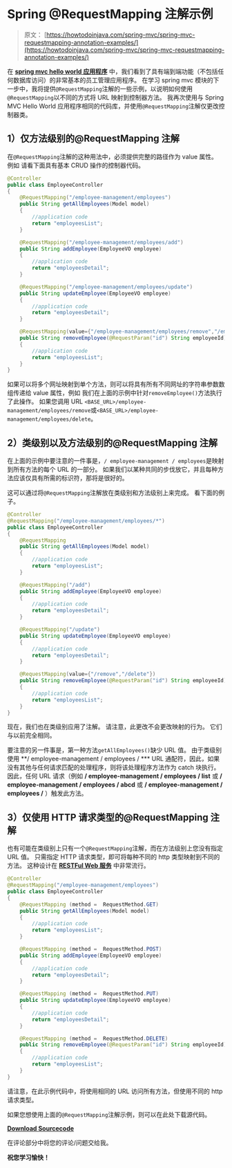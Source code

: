 # Spring @RequestMapping 注解示例

> 原文： [https://howtodoinjava.com/spring-mvc/spring-mvc-requestmapping-annotation-examples/](https://howtodoinjava.com/spring-mvc/spring-mvc-requestmapping-annotation-examples/)

在 [**spring mvc hello world 应用程序**](//howtodoinjava.com/spring/spring-mvc/spring-mvc-hello-world-example/) 中，我们看到了具有端到端功能（不包括任何数据库访问）的非常基本的员工管理应用程序。 在学习 spring mvc 模块的下一步中，我将提供`@RequestMapping`注解的一些示例，以说明如何使用`@RequestMapping`以不同的方式将 URL 映射到控制器方法。 我再次使用与 Spring MVC Hello World 应用程序相同的代码库，并使用`@RequestMapping`注解仅更改控制器类。

## 1）仅方法级别的@RequestMapping 注解

在`@RequestMapping`注解的这种用法中，必须提供完整的路径作为 value 属性。 例如 请看下面具有基本 CRUD 操作的控制器代码。

```java
@Controller
public class EmployeeController 
{
	@RequestMapping("/employee-management/employees")
	public String getAllEmployees(Model model)
	{
		//application code
		return "employeesList";
	}

	@RequestMapping("/employee-management/employees/add")
	public String addEmployee(EmployeeVO employee)
	{
		//application code
		return "employeesDetail";
	}

	@RequestMapping("/employee-management/employees/update")
	public String updateEmployee(EmployeeVO employee)
	{
		//application code
		return "employeesDetail";
	}

	@RequestMapping(value={"/employee-management/employees/remove","/employee-management/employees/delete"})
	public String removeEmployee(@RequestParam("id") String employeeId)
	{
		//application code
		return "employeesList";
	}
}

```

如果可以将多个网址映射到单个方法，则可以将具有所有不同网址的字符串参数数组传递给 value 属性，例如 我们在上面的示例中针对`removeEmployee()`方法执行了此操作。 如果您调用 URL `<BASE_URL>/employee-management/employees/remove`或`<BASE_URL>/employee-management/employees/delete`。

## 2）类级别以及方法级别的@RequestMapping 注解

在上面的示例中要注意的一件事是，`/ employee-management / employees`是映射到所有方法的每个 URL 的一部分。 如果我们以某种共同的步伐放它，并且每种方法应该仅具有所需的标识符，那将是很好的。

这可以通过将`@RequestMapping`注解放在类级别和方法级别上来完成。 看下面的例子。

```java
@Controller
@RequestMapping("/employee-management/employees/*")
public class EmployeeController 
{
	@RequestMapping
	public String getAllEmployees(Model model)
	{
		//application code
		return "employeesList";
	}

	@RequestMapping("/add")
	public String addEmployee(EmployeeVO employee)
	{
		//application code
		return "employeesDetail";
	}

	@RequestMapping("/update")
	public String updateEmployee(EmployeeVO employee)
	{
		//application code
		return "employeesDetail";
	}

	@RequestMapping(value={"/remove","/delete"})
	public String removeEmployee(@RequestParam("id") String employeeId)
	{
		//application code
		return "employeesList";
	}
}

```

现在，我们也在类级别应用了注解。 请注意，此更改不会更改映射的行为。 它们与以前完全相同。

要注意的另一件事是，第一种方法`getAllEmployees()`缺少 URL 值。 由于类级别使用 **/ employee-management / employees / *** URL 通配符，因此，如果没有其他与任何请求匹配的处理程序，则将该处理程序方法作为 catch 块执行。 因此，任何 URL 请求（例如 **/ employee-management / employees / list** 或 **/ employee-management / employees / abcd** 或 **/ employee-management / employees /** ）触发此方法。

## 3）仅使用 HTTP 请求类型的@RequestMapping 注解

也有可能在类级别上只有一个`@RequestMapping`注解，而在方法级别上您没有指定 URL 值。 只需指定 HTTP 请求类型，即可将每种不同的 http 类型映射到不同的方法。 这种设计在 [**RESTFul Web 服务**](//howtodoinjava.com/restful-web-service/) 中非常流行。

```java
@Controller
@RequestMapping("/employee-management/employees")
public class EmployeeController 
{
	@RequestMapping (method =  RequestMethod.GET)
	public String getAllEmployees(Model model)
	{
		//application code
		return "employeesList";
	}

	@RequestMapping (method =  RequestMethod.POST)
	public String addEmployee(EmployeeVO employee)
	{
		//application code
		return "employeesDetail";
	}

	@RequestMapping (method =  RequestMethod.PUT)
	public String updateEmployee(EmployeeVO employee)
	{
		//application code
		return "employeesDetail";
	}

	@RequestMapping (method =  RequestMethod.DELETE)
	public String removeEmployee(@RequestParam("id") String employeeId)
	{
		//application code
		return "employeesList";
	}
}

```

请注意，在此示例代码中，将使用相同的 URL 访问所有方法，但使用不同的 http 请求类型。

如果您想使用上面的`@RequestMapping`注解示例，则可以在此处下载源代码。

[**Download Sourcecode**](https://drive.google.com/file/d/0B7yo2HclmjI4WTk4NzVVenRHS2c/view?usp=sharing)

在评论部分中将您的评论/问题交给我。

**祝您学习愉快！**